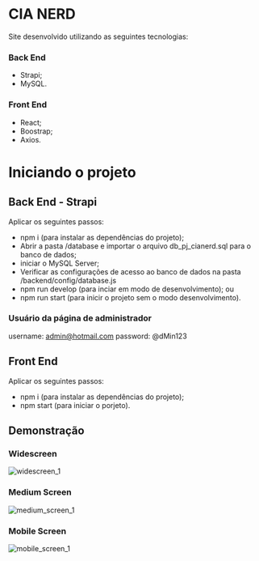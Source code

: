 # CIA NERD
Site desenvolvido utilizando as seguintes tecnologias:

### Back End
- Strapi;
- MySQL.

### Front End
- React;
- Boostrap;
- Axios.

# Iniciando o projeto

## Back End - Strapi
Aplicar os seguintes passos:
- npm i (para instalar as dependências do projeto);
- Abrir a pasta /database e importar o arquivo db_pj_cianerd.sql para o banco de dados;
- iniciar o MySQL Server;
- Verificar as configurações de acesso ao banco de dados na pasta /backend/config/database.js
- npm run develop (para inciar em modo de desenvolvimento);
ou
- npm run start (para inicir o projeto sem o modo desenvolvimento).

### Usuário da página de administrador
username: admin@hotmail.com
password: @dMin123

## Front End
Aplicar os seguintes passos:
- npm i (para instalar as dependências do projeto);
- npm start (para iniciar o porjeto).

## Demonstração

### Widescreen
![widescreen_1](https://user-images.githubusercontent.com/20730349/218478066-3741e4cb-0805-44c3-87af-5431b1e6512b.png)

### Medium Screen
![medium_screen_1](https://user-images.githubusercontent.com/20730349/218478251-382ef98f-c877-4aef-a27d-b262698b1a94.png)

### Mobile Screen
![mobile_screen_1](https://user-images.githubusercontent.com/20730349/218478305-b157a7c6-ad4b-4326-8e89-ea777e343ca4.png)

